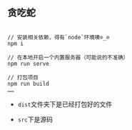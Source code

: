 ## 贪吃蛇

```

// 安装相关依赖，得有`node`环境噢⊙_⊙  
npm i  

// 在本地开启一个内置服务器（可能说的不准确）
npm run serve  

// 打包项目  
npm run build  
……  

```

- `dist`文件夹下是已经打包好的文件  

- `src`下是源码


